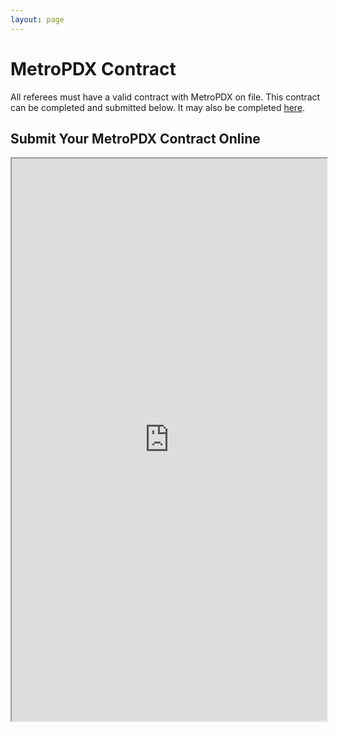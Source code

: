 ```yaml
---
layout: page
---
```


# MetroPDX Contract

All referees must have a valid contract with MetroPDX on file. This contract can be completed and submitted below. It may also be completed [here](https://hostmypdf.com/en/frm/3b46d).

## Submit Your MetroPDX Contract Online

<iframe width="100%" height="900" src="https://hostmypdf.com/en/frm/iframe/3b46d.htm" kwframeid="1"></iframe>
